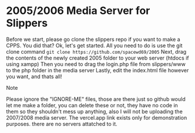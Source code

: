 # 2005/2006 Media Server for Slippers
Before we start, please go clone the slippers repo if you want to make a CPPS.
You did that? Ok, let's get started.
All you need to do is use the git clone command
`git clone https://github.com/spacewd69/2005`
Next, drag the contents of the newly created 2005 folder to your web server (htdocs if using xampp)
Then you need to drag the login.php file from slippers/www to the php folder in the media server
Lastly, edit the index.html file however you want, and thats all!
>[!NOTE]
>Please ignore the "IGNORE-ME" files, those are there just so github would let me make a folder, you can delete these or not, they have no code in them so they shouldn't mess up anything, also I will not be uploading the 2007/2008 media server.
The vercel.app link exists only for demonstration purposes. there are no servers attatched to it.

